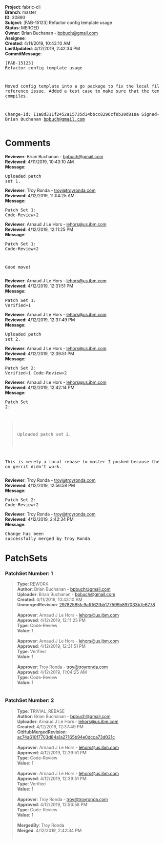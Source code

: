 <strong>Project</strong>: fabric-cli<br><strong>Branch</strong>: master<br><strong>ID</strong>: 30890<br><strong>Subject</strong>: [FAB-15123] Refactor config template usage<br><strong>Status</strong>: MERGED<br><strong>Owner</strong>: Brian Buchanan - bpbuch@gmail.com<br><strong>Assignee</strong>:<br><strong>Created</strong>: 4/11/2019, 10:43:10 AM<br><strong>LastUpdated</strong>: 4/12/2019, 2:42:34 PM<br><strong>CommitMessage</strong>:<br><pre>[FAB-15123] Refactor config template usage

Moved config template into a go package to fix the local file reference
issue. Added a test case to make sure that the template compiles.

Change-Id: I1a8d311f2452a15735d14bbcc8296cf0b30d818a
Signed-off-by: Brian Buchanan <bpbuch@gmail.com>
</pre><h1>Comments</h1><strong>Reviewer</strong>: Brian Buchanan - bpbuch@gmail.com<br><strong>Reviewed</strong>: 4/11/2019, 10:43:10 AM<br><strong>Message</strong>: <pre>Uploaded patch set 1.</pre><strong>Reviewer</strong>: Troy Ronda - troy@troyronda.com<br><strong>Reviewed</strong>: 4/12/2019, 11:04:25 AM<br><strong>Message</strong>: <pre>Patch Set 1: Code-Review+2</pre><strong>Reviewer</strong>: Arnaud J Le Hors - lehors@us.ibm.com<br><strong>Reviewed</strong>: 4/12/2019, 12:11:25 PM<br><strong>Message</strong>: <pre>Patch Set 1: Code-Review+2

Good move!</pre><strong>Reviewer</strong>: Arnaud J Le Hors - lehors@us.ibm.com<br><strong>Reviewed</strong>: 4/12/2019, 12:31:51 PM<br><strong>Message</strong>: <pre>Patch Set 1: Verified+1</pre><strong>Reviewer</strong>: Arnaud J Le Hors - lehors@us.ibm.com<br><strong>Reviewed</strong>: 4/12/2019, 12:37:49 PM<br><strong>Message</strong>: <pre>Uploaded patch set 2.</pre><strong>Reviewer</strong>: Arnaud J Le Hors - lehors@us.ibm.com<br><strong>Reviewed</strong>: 4/12/2019, 12:39:51 PM<br><strong>Message</strong>: <pre>Patch Set 2: Verified+1 Code-Review+2</pre><strong>Reviewer</strong>: Arnaud J Le Hors - lehors@us.ibm.com<br><strong>Reviewed</strong>: 4/12/2019, 12:42:14 PM<br><strong>Message</strong>: <pre>Patch Set 2:

> Uploaded patch set 2.

This is merely a local rebase to master I pushed because the rebase on gerrit didn't work.</pre><strong>Reviewer</strong>: Troy Ronda - troy@troyronda.com<br><strong>Reviewed</strong>: 4/12/2019, 12:56:58 PM<br><strong>Message</strong>: <pre>Patch Set 2: Code-Review+2</pre><strong>Reviewer</strong>: Troy Ronda - troy@troyronda.com<br><strong>Reviewed</strong>: 4/12/2019, 2:42:34 PM<br><strong>Message</strong>: <pre>Change has been successfully merged by Troy Ronda</pre><h1>PatchSets</h1><h3>PatchSet Number: 1</h3><blockquote><strong>Type</strong>: REWORK<br><strong>Author</strong>: Brian Buchanan - bpbuch@gmail.com<br><strong>Uploader</strong>: Brian Buchanan - bpbuch@gmail.com<br><strong>Created</strong>: 4/11/2019, 10:43:10 AM<br><strong>UnmergedRevision</strong>: [29782585fc9afff62fbb177599b897033b7e6778](https://github.com/hyperledger-gerrit-archive/fabric-cli/commit/29782585fc9afff62fbb177599b897033b7e6778)<br><br><strong>Approver</strong>: Arnaud J Le Hors - lehors@us.ibm.com<br><strong>Approved</strong>: 4/12/2019, 12:11:25 PM<br><strong>Type</strong>: Code-Review<br><strong>Value</strong>: 1<br><br><strong>Approver</strong>: Arnaud J Le Hors - lehors@us.ibm.com<br><strong>Approved</strong>: 4/12/2019, 12:31:51 PM<br><strong>Type</strong>: Verified<br><strong>Value</strong>: 1<br><br><strong>Approver</strong>: Troy Ronda - troy@troyronda.com<br><strong>Approved</strong>: 4/12/2019, 11:04:25 AM<br><strong>Type</strong>: Code-Review<br><strong>Value</strong>: 1<br><br></blockquote><h3>PatchSet Number: 2</h3><blockquote><strong>Type</strong>: TRIVIAL_REBASE<br><strong>Author</strong>: Brian Buchanan - bpbuch@gmail.com<br><strong>Uploader</strong>: Arnaud J Le Hors - lehors@us.ibm.com<br><strong>Created</strong>: 4/12/2019, 12:37:49 PM<br><strong>GitHubMergedRevision</strong>: [ac74a610f7703d84a1a27165b94e0dcca73d021c](https://github.com/hyperledger-gerrit-archive/fabric-cli/commit/ac74a610f7703d84a1a27165b94e0dcca73d021c)<br><br><strong>Approver</strong>: Arnaud J Le Hors - lehors@us.ibm.com<br><strong>Approved</strong>: 4/12/2019, 12:39:51 PM<br><strong>Type</strong>: Code-Review<br><strong>Value</strong>: 1<br><br><strong>Approver</strong>: Arnaud J Le Hors - lehors@us.ibm.com<br><strong>Approved</strong>: 4/12/2019, 12:39:51 PM<br><strong>Type</strong>: Verified<br><strong>Value</strong>: 1<br><br><strong>Approver</strong>: Troy Ronda - troy@troyronda.com<br><strong>Approved</strong>: 4/12/2019, 12:56:58 PM<br><strong>Type</strong>: Code-Review<br><strong>Value</strong>: 1<br><br><strong>MergedBy</strong>: Troy Ronda<br><strong>Merged</strong>: 4/12/2019, 2:42:34 PM<br><br></blockquote>